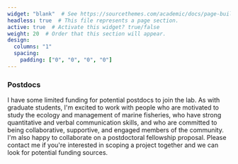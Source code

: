 ```yaml
---
widget: "blank"  # See https://sourcethemes.com/academic/docs/page-builder/
headless: true  # This file represents a page section.
active: true  # Activate this widget? true/false
weight: 20  # Order that this section will appear.
design:
  columns: "1"
  spacing:
    padding: ["0", "0", "0", "0"]
---
```


### Postdocs

I have some limited funding for potential postdocs to join the lab. As with graduate students, I'm excited to work with people who are motivated to study the ecology and management of marine fisheries, who have strong quantitative and verbal communication skills, and who are committed to being collaborative, supportive, and engaged members of the community. I'm also happy to collaborate on a postdoctoral fellowship proposal. Please contact me if you're interested in scoping a project together and we can look for potential funding sources.
